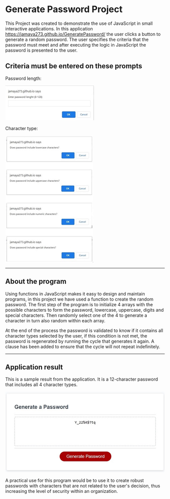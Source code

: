 # Generate Password Project

This Project was created to demonstrate the use of JavaScript in small interactive applications. In this application https://jamaya273.github.io/GeneratePassword/ the user clicks a button to generate a random password. The user specifies the criteria that the password must meet and after executing the logic in JavaScript the password is presented to the user. 

## Criteria must be entered on these prompts

Password length:

![Password Lenght](images/passwordlenght.jpg)


Character type:

![Criteria](images/criteria.jpg)

---

## About the program

Using functions in JavaScript makes it easy to design and maintain programs, in this project we have used a function to create the random password. The first step of the program is to initialize 4 arrays with the possible characters to form the password, lowercase, uppercase, digits and special characters. Then randomly select one of the 4 to generate a character in turn also random within each array. 

At the end of the process the password is validated to know if it contains all character types selected by the user, if this condition is not met, the password is regenerated by running the cycle that generates it again. A clause has been added to ensure that the cycle will not repeat indefinitely.









---
## Application result

This is a sample result from the application. It is a 12-character password that includes all 4 character types.


![Result](images/result.jpg)


A practical use for this program would be to use it to create robust passwords with characters that are not related to the user's decision, thus increasing the level of security within an organization.

